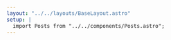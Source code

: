 ```yaml
---
layout: "../../layouts/BaseLayout.astro"
setup: |
  import Posts from "../../components/Posts.astro";
---
```


<Posts/>
